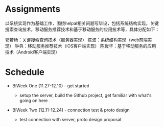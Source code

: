 # Assignments

以系统实现作为基础工作，围绕helpal相关问题写毕设，包括系统结构实现，关键搜索查询技术，移动服务推荐技术和基于移动服务的应用技术等，具体分配如下：

郭若杨：关键搜索查询技术（服务器实现）
陈波：系统结构实现（web前端实现）
钟典：移动服务推荐技术（iOS客户端实现）
陈俊华：基于移动服务的应用技术（Android客户端实现）

# Schedule

* BiWeek One (11.27-12.10) - get started

  - setup the server, build the Github project, get familiar with what's going on here

* BiWeek Two (12.11-12.24) - connection test & proto design

  - test connection with server, proto design proposal
